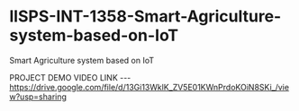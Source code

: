 # llSPS-INT-1358-Smart-Agriculture-system-based-on-IoT
Smart Agriculture system based on IoT

PROJECT DEMO VIDEO LINK ---   https://drive.google.com/file/d/13Gi13WklK_ZV5E01KWnPrdoKOiN8SKi_/view?usp=sharing
